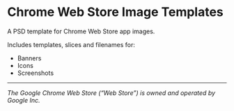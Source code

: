 Chrome Web Store Image Templates
=======================

A PSD template for Chrome Web Store app images.

Includes templates, slices and filenames for:

- Banners
- Icons
- Screenshots

---------------------------------------

*The Google Chrome Web Store (“Web Store”) is owned and operated by Google Inc.*